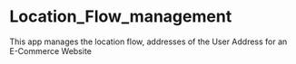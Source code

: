 # Location_Flow_management
This app manages the location flow, addresses of the User Address for an E-Commerce Website

